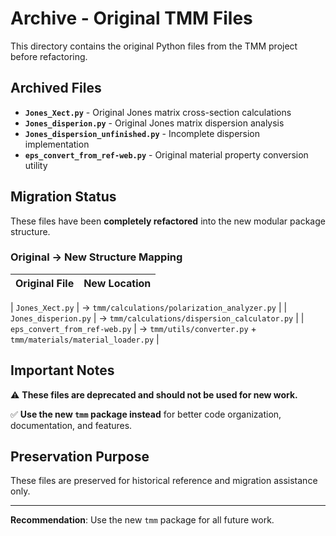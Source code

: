 # Archive - Original TMM Files

This directory contains the original Python files from the TMM project before refactoring.

## Archived Files


- **`Jones_Xect.py`** - Original Jones matrix cross-section calculations
- **`Jones_disperion.py`** - Original Jones matrix dispersion analysis 
- **`Jones_dispersion_unfinished.py`** - Incomplete dispersion implementation
- **`eps_convert_from_ref-web.py`** - Original material property conversion utility

## Migration Status

These files have been **completely refactored** into the new modular package structure.

### Original → New Structure Mapping

| Original File | New Location |
|---------------|--------------|

| `Jones_Xect.py` | → `tmm/calculations/polarization_analyzer.py` |
| `Jones_disperion.py` | → `tmm/calculations/dispersion_calculator.py` |
| `eps_convert_from_ref-web.py` | → `tmm/utils/converter.py` + `tmm/materials/material_loader.py` |

## Important Notes

⚠️ **These files are deprecated and should not be used for new work.**

✅ **Use the new `tmm` package instead** for better code organization, documentation, and features.

## Preservation Purpose

These files are preserved for historical reference and migration assistance only.

---

**Recommendation**: Use the new `tmm` package for all future work. 